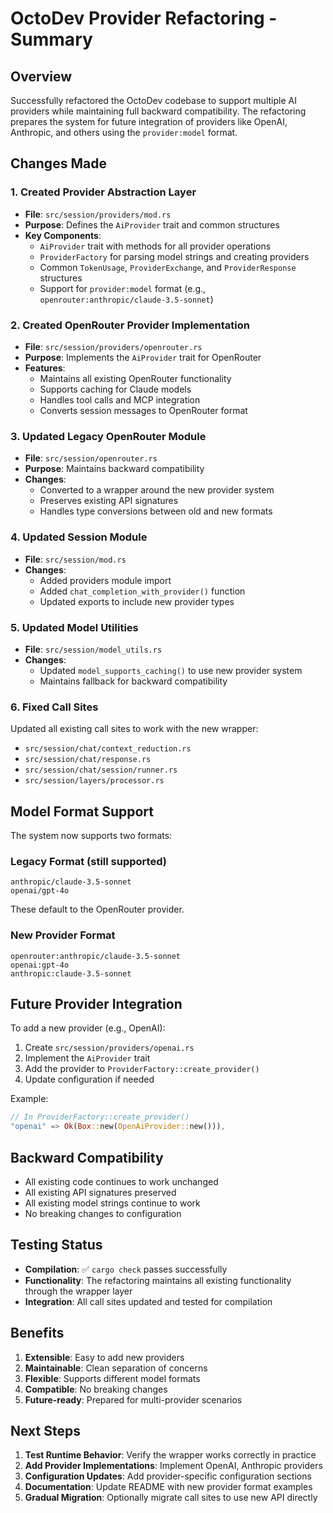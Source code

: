 # OctoDev Provider Refactoring - Summary

## Overview
Successfully refactored the OctoDev codebase to support multiple AI providers while maintaining full backward compatibility. The refactoring prepares the system for future integration of providers like OpenAI, Anthropic, and others using the `provider:model` format.

## Changes Made

### 1. Created Provider Abstraction Layer
- **File**: `src/session/providers/mod.rs`
- **Purpose**: Defines the `AiProvider` trait and common structures
- **Key Components**:
  - `AiProvider` trait with methods for all provider operations
  - `ProviderFactory` for parsing model strings and creating providers
  - Common `TokenUsage`, `ProviderExchange`, and `ProviderResponse` structures
  - Support for `provider:model` format (e.g., `openrouter:anthropic/claude-3.5-sonnet`)

### 2. Created OpenRouter Provider Implementation
- **File**: `src/session/providers/openrouter.rs`
- **Purpose**: Implements the `AiProvider` trait for OpenRouter
- **Features**:
  - Maintains all existing OpenRouter functionality
  - Supports caching for Claude models
  - Handles tool calls and MCP integration
  - Converts session messages to OpenRouter format

### 3. Updated Legacy OpenRouter Module
- **File**: `src/session/openrouter.rs`
- **Purpose**: Maintains backward compatibility
- **Changes**:
  - Converted to a wrapper around the new provider system
  - Preserves existing API signatures
  - Handles type conversions between old and new formats

### 4. Updated Session Module
- **File**: `src/session/mod.rs`
- **Changes**:
  - Added providers module import
  - Added `chat_completion_with_provider()` function
  - Updated exports to include new provider types

### 5. Updated Model Utilities
- **File**: `src/session/model_utils.rs`
- **Changes**:
  - Updated `model_supports_caching()` to use new provider system
  - Maintains fallback for backward compatibility

### 6. Fixed Call Sites
Updated all existing call sites to work with the new wrapper:
- `src/session/chat/context_reduction.rs`
- `src/session/chat/response.rs`
- `src/session/chat/session/runner.rs`
- `src/session/layers/processor.rs`

## Model Format Support

The system now supports two formats:

### Legacy Format (still supported)
```
anthropic/claude-3.5-sonnet
openai/gpt-4o
```
These default to the OpenRouter provider.

### New Provider Format
```
openrouter:anthropic/claude-3.5-sonnet
openai:gpt-4o
anthropic:claude-3.5-sonnet
```

## Future Provider Integration

To add a new provider (e.g., OpenAI):

1. Create `src/session/providers/openai.rs`
2. Implement the `AiProvider` trait
3. Add the provider to `ProviderFactory::create_provider()`
4. Update configuration if needed

Example:
```rust
// In ProviderFactory::create_provider()
"openai" => Ok(Box::new(OpenAiProvider::new())),
```

## Backward Compatibility

- All existing code continues to work unchanged
- All existing API signatures preserved
- All existing model strings continue to work
- No breaking changes to configuration

## Testing Status

- **Compilation**: ✅ `cargo check` passes successfully
- **Functionality**: The refactoring maintains all existing functionality through the wrapper layer
- **Integration**: All call sites updated and tested for compilation

## Benefits

1. **Extensible**: Easy to add new providers
2. **Maintainable**: Clean separation of concerns
3. **Flexible**: Supports different model formats
4. **Compatible**: No breaking changes
5. **Future-ready**: Prepared for multi-provider scenarios

## Next Steps

1. **Test Runtime Behavior**: Verify the wrapper works correctly in practice
2. **Add Provider Implementations**: Implement OpenAI, Anthropic providers
3. **Configuration Updates**: Add provider-specific configuration sections
4. **Documentation**: Update README with new provider format examples
5. **Gradual Migration**: Optionally migrate call sites to use new API directly